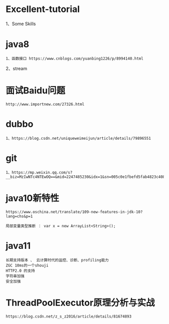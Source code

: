 # Excellent-tutorial
1、Some Skills
# java8
	1、函数接口 https://www.cnblogs.com/yuanbing1226/p/8994140.html
2、stream 
# 面试Baidu问题
	http://www.importnew.com/27326.html
# dubbo
	1、https://blog.csdn.net/uniqueweimeijun/article/details/79896551


# git
	1、https://mp.weixin.qq.com/s?__biz=MzIwNTc4NTEwOQ==&mid=2247485230&idx=1&sn=005c0e1fbefd5fab4823c408e3ae4b46&chksm=972ad654a05d5f42a155663adf806f0a2e95a81a44f0740e93581787ed8be73c056bc924f7f0&mpshare=1&scene=23&srcid=1128QfjQLUs977k7cNVtUXRS#rd

# java10新特性
	https://www.oschina.net/translate/109-new-features-in-jdk-10?lang=chs&p=1

	局部变量类型推断 ： var x = new ArrayList<String>();


# java11	
	长期支持版本 、 云计算时代的监控、诊断、profiling能力
	ZGC 10ms的一个shouji
	HTTP2.0 的支持
	字符串加强
	安全加强
# ThreadPoolExecutor原理分析与实战
	https://blog.csdn.net/z_s_z2016/article/details/81674893
